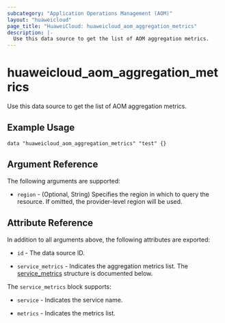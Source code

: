 ```yaml
---
subcategory: "Application Operations Management (AOM)"
layout: "huaweicloud"
page_title: "HuaweiCloud: huaweicloud_aom_aggregation_metrics"
description: |-
  Use this data source to get the list of AOM aggregation metrics.
---
```


# huaweicloud_aom_aggregation_metrics

Use this data source to get the list of AOM aggregation metrics.

## Example Usage

```hcl
data "huaweicloud_aom_aggregation_metrics" "test" {}
```

## Argument Reference

The following arguments are supported:

* `region` - (Optional, String) Specifies the region in which to query the resource.
  If omitted, the provider-level region will be used.

## Attribute Reference

In addition to all arguments above, the following attributes are exported:

* `id` - The data source ID.

* `service_metrics` - Indicates the aggregation metrics list.
  The [service_metrics](#service_metrics_struct) structure is documented below.

<a name="service_metrics_struct"></a>
The `service_metrics` block supports:

* `service` - Indicates the service name.

* `metrics` - Indicates the metrics list.
